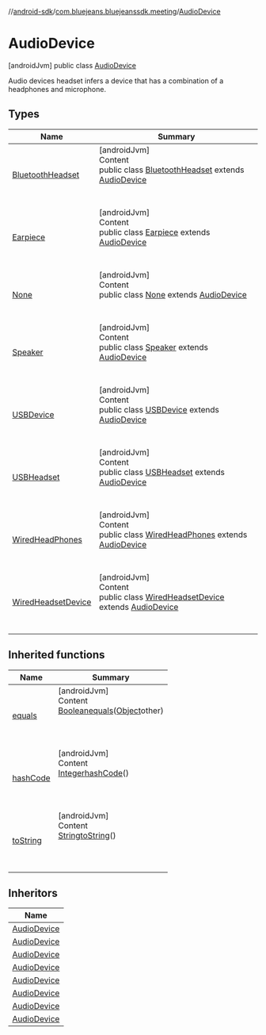 //[android-sdk](../../../index.md)/[com.bluejeans.bluejeanssdk.meeting](../index.md)/[AudioDevice](index.md)



# AudioDevice  
 [androidJvm] public class [AudioDevice](index.md)

Audio devices headset infers a device that has a combination of a headphones and microphone.

   


## Types  
  
|  Name |  Summary | 
|---|---|
| <a name="com.bluejeans.bluejeanssdk.meeting/AudioDevice.BluetoothHeadset///PointingToDeclaration/"></a>[BluetoothHeadset](-bluetooth-headset/index.md)| <a name="com.bluejeans.bluejeanssdk.meeting/AudioDevice.BluetoothHeadset///PointingToDeclaration/"></a>[androidJvm]  <br>Content  <br>public class [BluetoothHeadset](-bluetooth-headset/index.md) extends [AudioDevice](index.md)  <br><br><br>|
| <a name="com.bluejeans.bluejeanssdk.meeting/AudioDevice.Earpiece///PointingToDeclaration/"></a>[Earpiece](-earpiece/index.md)| <a name="com.bluejeans.bluejeanssdk.meeting/AudioDevice.Earpiece///PointingToDeclaration/"></a>[androidJvm]  <br>Content  <br>public class [Earpiece](-earpiece/index.md) extends [AudioDevice](index.md)  <br><br><br>|
| <a name="com.bluejeans.bluejeanssdk.meeting/AudioDevice.None///PointingToDeclaration/"></a>[None](-none/index.md)| <a name="com.bluejeans.bluejeanssdk.meeting/AudioDevice.None///PointingToDeclaration/"></a>[androidJvm]  <br>Content  <br>public class [None](-none/index.md) extends [AudioDevice](index.md)  <br><br><br>|
| <a name="com.bluejeans.bluejeanssdk.meeting/AudioDevice.Speaker///PointingToDeclaration/"></a>[Speaker](-speaker/index.md)| <a name="com.bluejeans.bluejeanssdk.meeting/AudioDevice.Speaker///PointingToDeclaration/"></a>[androidJvm]  <br>Content  <br>public class [Speaker](-speaker/index.md) extends [AudioDevice](index.md)  <br><br><br>|
| <a name="com.bluejeans.bluejeanssdk.meeting/AudioDevice.USBDevice///PointingToDeclaration/"></a>[USBDevice](-u-s-b-device/index.md)| <a name="com.bluejeans.bluejeanssdk.meeting/AudioDevice.USBDevice///PointingToDeclaration/"></a>[androidJvm]  <br>Content  <br>public class [USBDevice](-u-s-b-device/index.md) extends [AudioDevice](index.md)  <br><br><br>|
| <a name="com.bluejeans.bluejeanssdk.meeting/AudioDevice.USBHeadset///PointingToDeclaration/"></a>[USBHeadset](-u-s-b-headset/index.md)| <a name="com.bluejeans.bluejeanssdk.meeting/AudioDevice.USBHeadset///PointingToDeclaration/"></a>[androidJvm]  <br>Content  <br>public class [USBHeadset](-u-s-b-headset/index.md) extends [AudioDevice](index.md)  <br><br><br>|
| <a name="com.bluejeans.bluejeanssdk.meeting/AudioDevice.WiredHeadPhones///PointingToDeclaration/"></a>[WiredHeadPhones](-wired-head-phones/index.md)| <a name="com.bluejeans.bluejeanssdk.meeting/AudioDevice.WiredHeadPhones///PointingToDeclaration/"></a>[androidJvm]  <br>Content  <br>public class [WiredHeadPhones](-wired-head-phones/index.md) extends [AudioDevice](index.md)  <br><br><br>|
| <a name="com.bluejeans.bluejeanssdk.meeting/AudioDevice.WiredHeadsetDevice///PointingToDeclaration/"></a>[WiredHeadsetDevice](-wired-headset-device/index.md)| <a name="com.bluejeans.bluejeanssdk.meeting/AudioDevice.WiredHeadsetDevice///PointingToDeclaration/"></a>[androidJvm]  <br>Content  <br>public class [WiredHeadsetDevice](-wired-headset-device/index.md) extends [AudioDevice](index.md)  <br><br><br>|


## Inherited functions  
  
|  Name |  Summary | 
|---|---|
| <a name="kotlin/AudioDevice/equals/#kotlin.Any?/PointingToDeclaration/"></a>[equals](index.md#231070069%2FFunctions%2F-435046686)| <a name="kotlin/AudioDevice/equals/#kotlin.Any?/PointingToDeclaration/"></a>[androidJvm]  <br>Content  <br>[Boolean](https://developer.android.com/reference/kotlin/java/lang/Boolean.html)[equals](index.md#231070069%2FFunctions%2F-435046686)([Object](https://developer.android.com/reference/kotlin/java/lang/Object.html)other)  <br>  <br><br><br>|
| <a name="kotlin/AudioDevice/hashCode/#/PointingToDeclaration/"></a>[hashCode](index.md#590276561%2FFunctions%2F-435046686)| <a name="kotlin/AudioDevice/hashCode/#/PointingToDeclaration/"></a>[androidJvm]  <br>Content  <br>[Integer](https://developer.android.com/reference/kotlin/java/lang/Integer.html)[hashCode](index.md#590276561%2FFunctions%2F-435046686)()  <br>  <br><br><br>|
| <a name="kotlin/AudioDevice/toString/#/PointingToDeclaration/"></a>[toString](index.md#412110496%2FFunctions%2F-435046686)| <a name="kotlin/AudioDevice/toString/#/PointingToDeclaration/"></a>[androidJvm]  <br>Content  <br>[String](https://developer.android.com/reference/kotlin/java/lang/String.html)[toString](index.md#412110496%2FFunctions%2F-435046686)()  <br>  <br><br><br>|


## Inheritors  
  
|  Name | 
|---|
| <a name="com.bluejeans.bluejeanssdk.meeting/AudioDevice.BluetoothHeadset///PointingToDeclaration/"></a>[AudioDevice](-bluetooth-headset/index.md)|
| <a name="com.bluejeans.bluejeanssdk.meeting/AudioDevice.USBDevice///PointingToDeclaration/"></a>[AudioDevice](-u-s-b-device/index.md)|
| <a name="com.bluejeans.bluejeanssdk.meeting/AudioDevice.USBHeadset///PointingToDeclaration/"></a>[AudioDevice](-u-s-b-headset/index.md)|
| <a name="com.bluejeans.bluejeanssdk.meeting/AudioDevice.WiredHeadsetDevice///PointingToDeclaration/"></a>[AudioDevice](-wired-headset-device/index.md)|
| <a name="com.bluejeans.bluejeanssdk.meeting/AudioDevice.WiredHeadPhones///PointingToDeclaration/"></a>[AudioDevice](-wired-head-phones/index.md)|
| <a name="com.bluejeans.bluejeanssdk.meeting/AudioDevice.Speaker///PointingToDeclaration/"></a>[AudioDevice](-speaker/index.md)|
| <a name="com.bluejeans.bluejeanssdk.meeting/AudioDevice.Earpiece///PointingToDeclaration/"></a>[AudioDevice](-earpiece/index.md)|
| <a name="com.bluejeans.bluejeanssdk.meeting/AudioDevice.None///PointingToDeclaration/"></a>[AudioDevice](-none/index.md)|

